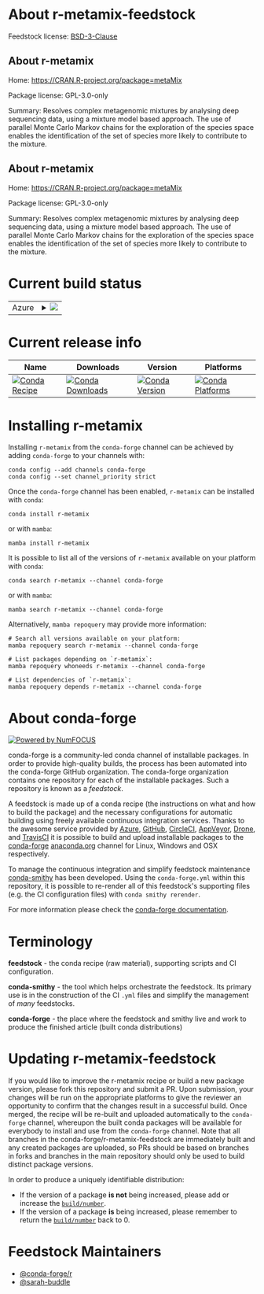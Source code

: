 About r-metamix-feedstock
=========================

Feedstock license: [BSD-3-Clause](https://github.com/conda-forge/r-metamix-feedstock/blob/main/LICENSE.txt)


About r-metamix
---------------

Home: https://CRAN.R-project.org/package=metaMix

Package license: GPL-3.0-only

Summary: Resolves complex metagenomic mixtures by analysing deep sequencing data, using a mixture model based approach. The use of parallel Monte Carlo Markov chains for the exploration of the species space enables the identification of the set of species more likely to contribute to the mixture.

About r-metamix
---------------

Home: https://CRAN.R-project.org/package=metaMix

Package license: GPL-3.0-only

Summary: Resolves complex metagenomic mixtures by analysing deep sequencing data, using a mixture model based approach. The use of parallel Monte Carlo Markov chains for the exploration of the species space enables the identification of the set of species more likely to contribute to the mixture.

Current build status
====================


<table>
    
  <tr>
    <td>Azure</td>
    <td>
      <details>
        <summary>
          <a href="https://dev.azure.com/conda-forge/feedstock-builds/_build/latest?definitionId=18584&branchName=main">
            <img src="https://dev.azure.com/conda-forge/feedstock-builds/_apis/build/status/r-metamix-feedstock?branchName=main">
          </a>
        </summary>
        <table>
          <thead><tr><th>Variant</th><th>Status</th></tr></thead>
          <tbody><tr>
              <td>linux_64_r_base4.4</td>
              <td>
                <a href="https://dev.azure.com/conda-forge/feedstock-builds/_build/latest?definitionId=18584&branchName=main">
                  <img src="https://dev.azure.com/conda-forge/feedstock-builds/_apis/build/status/r-metamix-feedstock?branchName=main&jobName=linux&configuration=linux%20linux_64_r_base4.4" alt="variant">
                </a>
              </td>
            </tr><tr>
              <td>linux_64_r_base4.5</td>
              <td>
                <a href="https://dev.azure.com/conda-forge/feedstock-builds/_build/latest?definitionId=18584&branchName=main">
                  <img src="https://dev.azure.com/conda-forge/feedstock-builds/_apis/build/status/r-metamix-feedstock?branchName=main&jobName=linux&configuration=linux%20linux_64_r_base4.5" alt="variant">
                </a>
              </td>
            </tr><tr>
              <td>osx_64_r_base4.4</td>
              <td>
                <a href="https://dev.azure.com/conda-forge/feedstock-builds/_build/latest?definitionId=18584&branchName=main">
                  <img src="https://dev.azure.com/conda-forge/feedstock-builds/_apis/build/status/r-metamix-feedstock?branchName=main&jobName=osx&configuration=osx%20osx_64_r_base4.4" alt="variant">
                </a>
              </td>
            </tr><tr>
              <td>osx_64_r_base4.5</td>
              <td>
                <a href="https://dev.azure.com/conda-forge/feedstock-builds/_build/latest?definitionId=18584&branchName=main">
                  <img src="https://dev.azure.com/conda-forge/feedstock-builds/_apis/build/status/r-metamix-feedstock?branchName=main&jobName=osx&configuration=osx%20osx_64_r_base4.5" alt="variant">
                </a>
              </td>
            </tr>
          </tbody>
        </table>
      </details>
    </td>
  </tr>
</table>

Current release info
====================

| Name | Downloads | Version | Platforms |
| --- | --- | --- | --- |
| [![Conda Recipe](https://img.shields.io/badge/recipe-r--metamix-green.svg)](https://anaconda.org/conda-forge/r-metamix) | [![Conda Downloads](https://img.shields.io/conda/dn/conda-forge/r-metamix.svg)](https://anaconda.org/conda-forge/r-metamix) | [![Conda Version](https://img.shields.io/conda/vn/conda-forge/r-metamix.svg)](https://anaconda.org/conda-forge/r-metamix) | [![Conda Platforms](https://img.shields.io/conda/pn/conda-forge/r-metamix.svg)](https://anaconda.org/conda-forge/r-metamix) |

Installing r-metamix
====================

Installing `r-metamix` from the `conda-forge` channel can be achieved by adding `conda-forge` to your channels with:

```
conda config --add channels conda-forge
conda config --set channel_priority strict
```

Once the `conda-forge` channel has been enabled, `r-metamix` can be installed with `conda`:

```
conda install r-metamix
```

or with `mamba`:

```
mamba install r-metamix
```

It is possible to list all of the versions of `r-metamix` available on your platform with `conda`:

```
conda search r-metamix --channel conda-forge
```

or with `mamba`:

```
mamba search r-metamix --channel conda-forge
```

Alternatively, `mamba repoquery` may provide more information:

```
# Search all versions available on your platform:
mamba repoquery search r-metamix --channel conda-forge

# List packages depending on `r-metamix`:
mamba repoquery whoneeds r-metamix --channel conda-forge

# List dependencies of `r-metamix`:
mamba repoquery depends r-metamix --channel conda-forge
```


About conda-forge
=================

[![Powered by
NumFOCUS](https://img.shields.io/badge/powered%20by-NumFOCUS-orange.svg?style=flat&colorA=E1523D&colorB=007D8A)](https://numfocus.org)

conda-forge is a community-led conda channel of installable packages.
In order to provide high-quality builds, the process has been automated into the
conda-forge GitHub organization. The conda-forge organization contains one repository
for each of the installable packages. Such a repository is known as a *feedstock*.

A feedstock is made up of a conda recipe (the instructions on what and how to build
the package) and the necessary configurations for automatic building using freely
available continuous integration services. Thanks to the awesome service provided by
[Azure](https://azure.microsoft.com/en-us/services/devops/), [GitHub](https://github.com/),
[CircleCI](https://circleci.com/), [AppVeyor](https://www.appveyor.com/),
[Drone](https://cloud.drone.io/welcome), and [TravisCI](https://travis-ci.com/)
it is possible to build and upload installable packages to the
[conda-forge](https://anaconda.org/conda-forge) [anaconda.org](https://anaconda.org/)
channel for Linux, Windows and OSX respectively.

To manage the continuous integration and simplify feedstock maintenance
[conda-smithy](https://github.com/conda-forge/conda-smithy) has been developed.
Using the ``conda-forge.yml`` within this repository, it is possible to re-render all of
this feedstock's supporting files (e.g. the CI configuration files) with ``conda smithy rerender``.

For more information please check the [conda-forge documentation](https://conda-forge.org/docs/).

Terminology
===========

**feedstock** - the conda recipe (raw material), supporting scripts and CI configuration.

**conda-smithy** - the tool which helps orchestrate the feedstock.
                   Its primary use is in the construction of the CI ``.yml`` files
                   and simplify the management of *many* feedstocks.

**conda-forge** - the place where the feedstock and smithy live and work to
                  produce the finished article (built conda distributions)


Updating r-metamix-feedstock
============================

If you would like to improve the r-metamix recipe or build a new
package version, please fork this repository and submit a PR. Upon submission,
your changes will be run on the appropriate platforms to give the reviewer an
opportunity to confirm that the changes result in a successful build. Once
merged, the recipe will be re-built and uploaded automatically to the
`conda-forge` channel, whereupon the built conda packages will be available for
everybody to install and use from the `conda-forge` channel.
Note that all branches in the conda-forge/r-metamix-feedstock are
immediately built and any created packages are uploaded, so PRs should be based
on branches in forks and branches in the main repository should only be used to
build distinct package versions.

In order to produce a uniquely identifiable distribution:
 * If the version of a package **is not** being increased, please add or increase
   the [``build/number``](https://docs.conda.io/projects/conda-build/en/latest/resources/define-metadata.html#build-number-and-string).
 * If the version of a package **is** being increased, please remember to return
   the [``build/number``](https://docs.conda.io/projects/conda-build/en/latest/resources/define-metadata.html#build-number-and-string)
   back to 0.

Feedstock Maintainers
=====================

* [@conda-forge/r](https://github.com/orgs/conda-forge/teams/r/)
* [@sarah-buddle](https://github.com/sarah-buddle/)


